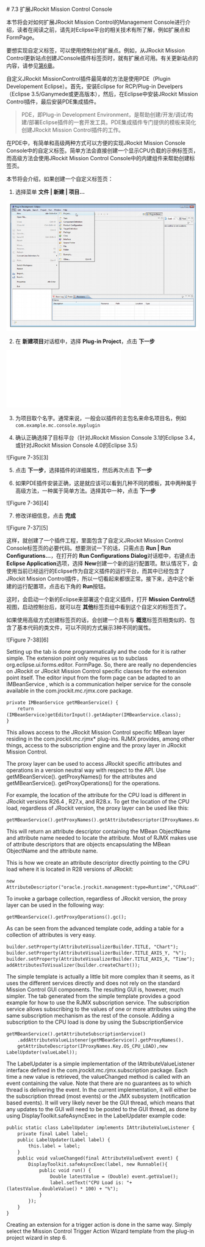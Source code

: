 <a name="7.3" />
# 7.3 扩展JRockit Mission Control Console

本节将会对如何扩展JRockit Mission Control的Management Console进行介绍，读者在阅读之前，请先对Eclipse平台的相关技术有所了解，例如扩展点和FormPage。

要想实现自定义标签，可以使用控制台的扩展点。例如，从JRockit Mission Control更新站点创建JConsole插件标签页时，就有扩展点可用。有关更新站点的内容，请参见[第6章][2]。

自定义JRockit MissionControl插件最简单的方法是使用PDE（Plugin Developement Eclipse）。首先，安装Eclipse for RCP/Plug-in Develpers（Eclipse 3.5/Ganymede或更高版本），然后，在Eclipse中安装JRockit Mission Control插件，最后安装PDE集成插件。

>PDE，即Plug-in Development Environment，是帮助创建/开发/调试/构建/部署Eclipse插件的一套开发工具。PDE集成插件专门提供的模板来简化创建JRockit Mission Control插件的工作。

在PDE中，有简单和高级两种方式可以方便的实现JRockit Mission Console Console中的自定义标签。简单方法会直接创建一个显示CPU负载的示例标签页，而高级方法会使用JRockit Mission Control Console中的内建组件来帮助创建标签页。

本节将会介绍，如果创建一个自定义标签页：

1. 选择菜单 **文件 | 新建 | 项目...**

![Figure 7-33][1]

2. 在 **新建项目**对话框中，选择 **Plug-in Project**，点击 **下一步**

![Figure 7-34][2]

3. 为项目取个名字。通常来说，一般会以插件的主包名来命名项目名，例如`com.example.mc.console.myplugin`

4. 确认正确选择了目标平台（针对JRockit Mission Console 3.1的Eclipse 3.4，或针对JRockit Mission Console 4.0的Eclipse 3.5）

![Figure 7-35][3]

5. 点击 **下一步**，选择插件的详细属性，然后再次点击 **下一步**

6. 如果PDE插件安装正确，这是就应该可以看到几种不同的模板，其中两种属于高级方法，一种属于简单方法。选择其中一种，点击 **下一步**

![Figure 7-36][4]

7. 修改详细信息，点击 **完成**

![Figure 7-37][5]

这样，就创建了一个插件工程，里面包含了自定义JRockit Mission Control Console标签页的必要代码。想要测试一下的话，只需点击 **Run | Run Configurations...**，在打开的 **Run Configurations Dialog**对话框中，右键点击 **Eclipse Application**选项，选择 **New**创建一个新的运行配置项。默认情况下，会使用当前已经运行的Eclipse作为自定义插件的运行平台，而其中已经包含了JRockit Mission Control插件，所以一切看起来都很正常。接下来，选中这个新建的运行配置项，点击右下角的 **Run**按钮。

这时，会启动一个新的Eclipse来部署这个自定义插件，打开 **Mission Control**透视图，启动控制台后，就可以在 **其他**标签页组中看到这个自定义的标签页了。

如果使用高级方式创建标签页的话，会创建一个具有与 **概览**标签页相类似的、包含了基本代码的类文件，可以不同的方式展示3种不同的属性。

![Figure 7-38][6]

Setting up the tab is done programmatically and the code for it is rather simple.
The extension point only requires us to subclass  org.eclipse.ui.forms.editor.
FormPage. So, there are really no dependencies on JRockit or JRockit Mission
Control specific classes for the extension point itself. The editor input from the form
page can be adapted to an  IMBeanService , which is a communication helper service
for the console available in the  com.jrockit.mc.rjmx.core package.

    private IMBeanService getMBeanService() {
        return (IMBeanService)getEditorInput().getAdapter(IMBeanService.class);
    }

This allows access to the JRockit Mission Control specific MBean layer residing in the
com.jrockit.mc.rjmx* plug-ins. RJMX provides, among other things, access to the
subscription engine and the proxy layer in JRockit Mission Control.

The proxy layer can be used to access JRockit specific attributes and operations
in a version neutral way with respect to the API. Use  getMBeanService().
getProxyNames() for the attributes and  getMBeanService().
getProxyOperations() for the operations.

For example, the location of the attribute for the CPU load is different in JRockit
versions R26.4 , R27.x, and R28.x. To get the location of the CPU load, regardless
of JRockit version, the proxy layer can be used like this:

    getMBeanService().getProxyNames().getAttributeDescriptor(IProxyNames.Key.OS_CPU_LOAD);

This will return an attribute descriptor containing the MBean  ObjectName
and attribute name needed to locate the attribute. Most of RJMX makes use
of attribute descriptors that are objects encapsulating the MBean  ObjectName
and the attribute name.

This is how we create an attribute descriptor directly pointing to the CPU load where
it is located in R28 versions of JRockit:

    new AttributeDescriptor("oracle.jrockit.management:type=Runtime","CPULoad");

To invoke a garbage collection, regardless of JRockit version, the proxy layer can be
used in the following way:

    getMBeanService().getProxyOperations().gc();

As can be seen from the advanced template code, adding a table for a collection of
attributes is very easy.

    builder.setProperty(AttributeVisualizerBuilder.TITLE, "Chart");
    builder.setProperty(AttributeVisualizerBuilder.TITLE_AXIS_Y, "%");
    builder.setProperty(AttributeVisualizerBuilder.TITLE_AXIS_X, "Time");
    addAttributesToVisualizer(builder.createChart());

The simple template is actually a little bit more complex than it seems, as it uses the
different services directly and does not rely on the standard Mission Control GUI
components. The resulting GUI is, however, much simpler. The tab generated from
the simple template provides a good example for how to use the RJMX subscription
service. The subscription service allows subscribing to the values of one or more
attributes using the same subscription mechanism as the rest of the console. Adding
a subscription to the CPU load is done by using the  SubscriptionService 

    getMBeanService().getAttributeSubscriptionService()
        .addAttributeValueListener(getMBeanService().getProxyNames().
        getAttributeDescriptor(IProxyNames.Key.OS_CPU_LOAD),new LabelUpdater(valueLabel));

The  LabelUpdater is a simple implementation of the  IAttributeValueListener
interface defined in the  com.jrockit.mc.rjmx.subscription package. Each time a
new value is retrieved, the  valueChanged method is called with an event containing
the value. Note that there are no guarantees as to which thread is delivering the event.
In the current implementation, it will either be the subscription thread (most events)
or the JMX subsystem (notification based events). It will very likely never be the GUI
thread, which means that any updates to the GUI will need to be posted to the GUI
thread, as done by using  DisplayToolkit.safeAsyncExec in the  LabelUpdater
example code:

    public static class LabelUpdater implements IAttributeValueListener {
        private final Label label;
        public LabelUpdater(Label label) {
            this.label = label;
        }
        public void valueChanged(final AttributeValueEvent event) {
            DisplayToolkit.safeAsyncExec(label, new Runnable(){
                public void run() {
                    Double latestValue = (Double) event.getValue();
                    label.setText("CPU Load is: "+ (latestValue.doubleValue() * 100) + "%");
                }
            });
        }
    }

Creating an extension for a trigger action is done in the same way. Simply select the
Mission Control Trigger Action Wizard template from the plug-in project wizard
in step 6.







[1]:    ../images/7-33.jpg
[2]:    ../chap6/6.md#6